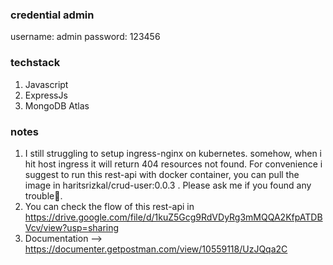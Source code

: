 ### credential admin
username: admin
password: 123456

### techstack
1. Javascript
2. ExpressJs
3. MongoDB Atlas

### notes
1. I still struggling to setup ingress-nginx on kubernetes. somehow, when i hit host ingress it will return 404 resources not found. For convenience i suggest to run this rest-api with docker container, you can pull the image in haritsrizkal/crud-user:0.0.3 . Please ask me if you found any trouble🙂.
2. You can check the flow of this rest-api in https://drive.google.com/file/d/1kuZ5Gcg9RdVDyRg3mMQQA2KfpATDBVcv/view?usp=sharing
3. Documentation --> https://documenter.getpostman.com/view/10559118/UzJQqa2C